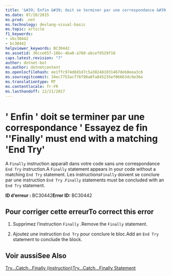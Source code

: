 ```yaml
---
title: '&#39; Enfin &#39; doit se terminer par une correspondance &#39; Essayez de fin &#39;'
ms.date: 07/20/2015
ms.prod: .net
ms.technology: devlang-visual-basic
ms.topic: article
f1_keywords:
- vbc30442
- bc30442
helpviewer_keywords: BC30442
ms.assetid: 36cce657-186c-4ba0-a760-abcef9529f18
caps.latest.revision: "7"
author: dotnet-bot
ms.author: dotnetcontent
ms.openlocfilehash: ee1ffc974d8d1d7c5a382481031467deb8eea3c6
ms.sourcegitcommit: 34ec7753acf76f90a0fa845235ef06663dc9e36e
ms.translationtype: MT
ms.contentlocale: fr-FR
ms.lasthandoff: 12/21/2017
---
```

# <a name="39finally39-must-end-with-a-matching-39end-try39"></a><span data-ttu-id="d1313-102">&#39; Enfin &#39; doit se terminer par une correspondance &#39; Essayez de fin &#39;</span><span class="sxs-lookup"><span data-stu-id="d1313-102">&#39;Finally&#39; must end with a matching &#39;End Try&#39;</span></span>
<span data-ttu-id="d1313-103">A `Finally` instruction apparaît dans votre code sans une correspondance `End Try` instruction.</span><span class="sxs-lookup"><span data-stu-id="d1313-103">A `Finally` statement appears in your code without a matching `End Try` statement.</span></span> <span data-ttu-id="d1313-104">Les instructions`Finally` doivent se conclure par une instruction `End Try` .</span><span class="sxs-lookup"><span data-stu-id="d1313-104">`Finally` statements must be concluded with an `End Try` statement.</span></span>  
  
 <span data-ttu-id="d1313-105">**ID d’erreur :** BC30442</span><span class="sxs-lookup"><span data-stu-id="d1313-105">**Error ID:** BC30442</span></span>  
  
## <a name="to-correct-this-error"></a><span data-ttu-id="d1313-106">Pour corriger cette erreur</span><span class="sxs-lookup"><span data-stu-id="d1313-106">To correct this error</span></span>  
  
1.  <span data-ttu-id="d1313-107">Supprimez l’instruction `Finally` .</span><span class="sxs-lookup"><span data-stu-id="d1313-107">Remove the `Finally` statement.</span></span>  
  
2.  <span data-ttu-id="d1313-108">Ajoutez une instruction `End Try` pour conclure le bloc.</span><span class="sxs-lookup"><span data-stu-id="d1313-108">Add an `End Try` statement to conclude the block.</span></span>  
  
## <a name="see-also"></a><span data-ttu-id="d1313-109">Voir aussi</span><span class="sxs-lookup"><span data-stu-id="d1313-109">See Also</span></span>  
 [<span data-ttu-id="d1313-110">Try...Catch...Finally (instruction)</span><span class="sxs-lookup"><span data-stu-id="d1313-110">Try...Catch...Finally Statement</span></span>](../../visual-basic/language-reference/statements/try-catch-finally-statement.md)  
 
